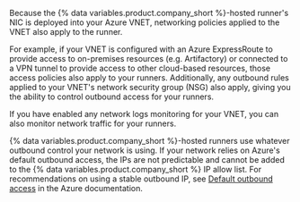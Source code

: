 Because the {% data variables.product.company_short %}-hosted runner's NIC is deployed into your Azure VNET, networking policies applied to the VNET also apply to the runner.

For example, if your VNET is configured with an Azure ExpressRoute to provide access to on-premises resources (e.g. Artifactory) or connected to a VPN tunnel to provide access to other cloud-based resources, those access policies also apply to your runners. Additionally, any outbound rules applied to your VNET's network security group (NSG) also apply, giving you the ability to control outbound access for your runners.

If you have enabled any network logs monitoring for your VNET, you can also monitor network traffic for your runners.

{% data variables.product.company_short %}-hosted runners use whatever outbound control your network is using. If your network relies on Azure's default outbound access, the IPs are not predictable and cannot be added to the {% data variables.product.company_short %} IP allow list. For recommendations on using a stable outbound IP, see [Default outbound access](https://learn.microsoft.com/en-us/azure/virtual-network/ip-services/default-outbound-access) in the Azure documentation.
